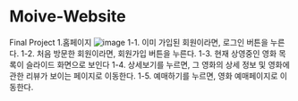 # Moive-Website
Final Project
1.홈페이지
 ![image](https://user-images.githubusercontent.com/122337342/232742321-dba97b68-b30a-4b8b-928a-97b4ec4adb5a.png)
1-1. 이미 가입된 회원이라면, 로그인 버튼을 누른다.
1-2. 처음 방문한 회원이라면, 회원가입 버튼을 누른다.
1-3. 현재 상영중인 영화 목록이 슬라이드 화면으로 보인다
1-4. 상세보기를 누르면, 그 영화의 상세 정보 및 영화에 관한 리뷰가 보이는 페이지로 이동한다.
1-5. 예매하기를 누르면, 영화 예매페이지로 이동한다.
